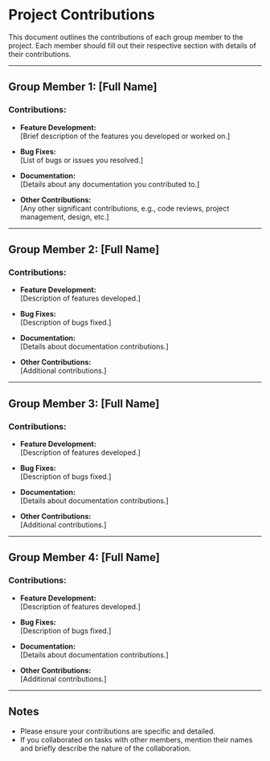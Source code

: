 # Project Contributions

This document outlines the contributions of each group member to the project. Each member should fill out their respective section with details of their contributions.

---

## Group Member 1: [Full Name]

### Contributions:
- **Feature Development:**  
  [Brief description of the features you developed or worked on.]

- **Bug Fixes:**  
  [List of bugs or issues you resolved.]

- **Documentation:**  
  [Details about any documentation you contributed to.]

- **Other Contributions:**  
  [Any other significant contributions, e.g., code reviews, project management, design, etc.]

---

## Group Member 2: [Full Name]

### Contributions:
- **Feature Development:**  
  [Description of features developed.]

- **Bug Fixes:**  
  [Description of bugs fixed.]

- **Documentation:**  
  [Details about documentation contributions.]

- **Other Contributions:**  
  [Additional contributions.]

---

## Group Member 3: [Full Name]

### Contributions:
- **Feature Development:**  
  [Description of features developed.]

- **Bug Fixes:**  
  [Description of bugs fixed.]

- **Documentation:**  
  [Details about documentation contributions.]

- **Other Contributions:**  
  [Additional contributions.]

---

## Group Member 4: [Full Name]

### Contributions:
- **Feature Development:**  
  [Description of features developed.]

- **Bug Fixes:**  
  [Description of bugs fixed.]

- **Documentation:**  
  [Details about documentation contributions.]

- **Other Contributions:**  
  [Additional contributions.]

---

## Notes

- Please ensure your contributions are specific and detailed.
- If you collaborated on tasks with other members, mention their names and briefly describe the nature of the collaboration.
